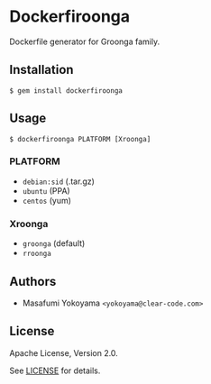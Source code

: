# Dockerfiroonga

Dockerfile generator for Groonga family.

## Installation

    $ gem install dockerfiroonga

## Usage

    $ dockerfiroonga PLATFORM [Xroonga]

### PLATFORM

* `debian:sid` (.tar.gz)
* `ubuntu` (PPA)
* `centos` (yum)

### Xroonga

* `groonga` (default)
* `rroonga`

## Authors

* Masafumi Yokoyama `<yokoyama@clear-code.com>`

## License

Apache License, Version 2.0.

See [LICENSE](https://github.com/myokoym/dockerfiroonga/blob/master/LICENSE) for details.
